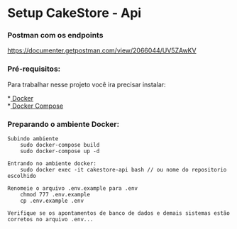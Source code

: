 # Setup CakeStore - Api

### Postman com os endpoints

https://documenter.getpostman.com/view/2066044/UV5ZAwKV

### Pré-requisitos:
Para trabalhar nesse projeto você ira precisar instalar:
     
*[ Docker ](https://www.docker.com/get-started)			
*[ Docker Compose ](https://docs.docker.com/compose/install/)           

### Preparando o ambiente Docker:

    Subindo ambiente
        sudo docker-compose build
        sudo docker-compose up -d

    Entrando no ambiente docker:
        sudo docker exec -it cakestore-api bash // ou nome do repositorio escolhido

    Renomeie o arquivo .env.example para .env
        chmod 777 .env.example
        cp .env.example .env
        
    Verifique se os apontamentos de banco de dados e demais sistemas estão corretos no arquivo .env...